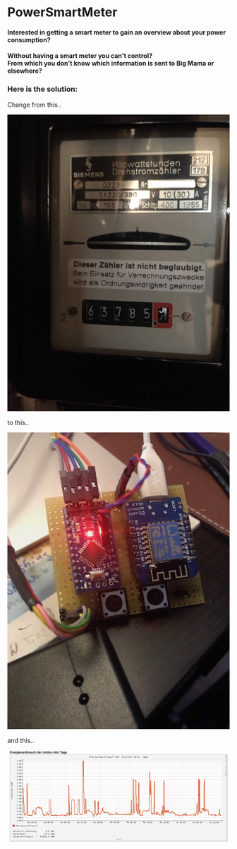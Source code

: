 # PowerSmartMeter

#### Interested in getting a smart meter to gain an overview about your power consumption?
#### Without having a smart meter you can't control? <br>From which you don't know which information is sent to Big Mama or elsewhere?

### Here is the solution:

Change from this..

![legacy power meter](/Art/IMG_4602.png)


to this..

![smart meter](/Art/IMG_0653.jpg)


and this..

![smart meter diagram](/Art/power_consumption.jpg)

